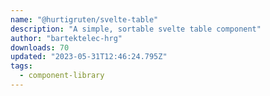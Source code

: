 ```yaml
---
name: "@hurtigruten/svelte-table"
description: "A simple, sortable svelte table component"
author: "bartektelec-hrg"
downloads: 70
updated: "2023-05-31T12:46:24.795Z"
tags: 
  - component-library
---
```

